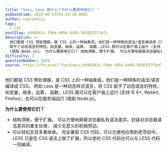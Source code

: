 ```yaml
---
title: "Sass、Less 是什么？为什么要使用他们？ "
pubDatetime: 2022-06-25T14:35:28.000Z
author: caorushizi
tags:
  - CSS
postSlug: e894262c-f9eb-495b-bb45-5016337f3af1
description: >-
  他们都是 CSS 预处理器，是 CSS 上的一种抽象层。他们是一种特殊的语法/语言编译成 CSS。 例如 Less 是一种动态样式语言，将 CSS
  赋予了动态语言的特性，如变量，继承，运算， 函数，LESS 既可以在客户端上运行 (支持 IE 6+, Webkit, Firefox)，也可以在服务端运行
  (借助 Node.js)。 为什么要使用它们？ 结构清晰，便于扩展。 可以方便地屏蔽浏览器私有
difficulty: 1
questionNumber: 1829
source: https://fe.ecool.fun/topic/e894262c-f9eb-495b-bb45-5016337f3af1
---
```


他们都是 CSS 预处理器，是 CSS 上的一种抽象层。他们是一种特殊的语法/语言编译成 CSS。 例如 Less 是一种动态样式语言，将 CSS 赋予了动态语言的特性，如变量，继承，运算， 函数，LESS 既可以在客户端上运行 (支持 IE 6+, Webkit, Firefox)，也可以在服务端运行 (借助 Node.js)。

**为什么要使用它们？**

- 结构清晰，便于扩展。 可以方便地屏蔽浏览器私有语法差异。封装对浏览器语法差异的重复处理， 减少无意义的机械劳动。
- 可以轻松实现多重继承。 完全兼容 CSS 代码，可以方便地应用到老项目中。LESS 只是在 CSS 语法上做了扩展，所以老的 CSS 代码也可以与 LESS 代码一同编译。
